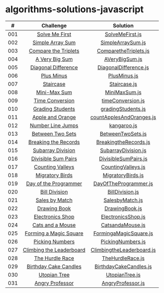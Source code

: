# algorithms-solutions-javascript
|  #  |                                                      Challenge                                                                         |                                     Solution                                           |
| :-: | :------------------------------------------------------------------------------------------------------------------------------------: | :------------------------------------------------------------------------------------: |
| 001  |    [Solve Me First](https://www.hackerrank.com/challenges/solve-me-first/problem?isFullScreen=true)                                    |       [SolveMeFirst.js](./algorithms-solutions/SolveMeFirst.js)                        |
| 002  |    [Simple Array Sum](https://www.hackerrank.com/challenges/simple-array-sum/problem?isFullScreen=true)                                |       [SimpleArraySum.js](./algorithms-solutions/SimpleArraySum.js)                    |
| 003  |    [Compare the Triplets](https://www.hackerrank.com/challenges/compare-the-triplets/problem?isFullScreen=true)                        |       [ComparetheTriplets.js](./algorithms-solutions/ComparetheTriplets.js)            |
| 004  |    [A Very Big Sum](https://www.hackerrank.com/challenges/a-very-big-sum/problem?isFullScreen=true)                                    |       [AVeryBigSum.js](./algorithms-solutions/AVeryBigSum.js)                          |
| 005  |    [Diagonal Difference](https://www.hackerrank.com/challenges/diagonal-difference/problem?isFullScreen=true)                          |       [DiagonalDifference.js](./algorithms-solutions/DiagonalDifference.js)            |
| 006  |    [Plus Minus](https://www.hackerrank.com/challenges/plus-minus/problem?isFullScreen=true)                                            |       [PlusMinus.js](./algorithms-solutions/PlusMinus.js)                              |
| 007  |    [Staircase](https://www.hackerrank.com/challenges/staircase/problem?isFullScreen=true)                                              |       [Staircase.js](./algorithms-solutions/Staircase.js)                              |
| 008  |    [Mini-Max Sum](https://www.hackerrank.com/challenges/mini-max-sum/problem?isFullScreen=true)                                        |       [MiniMaxSum.js](./algorithms-solutions/MiniMaxSum.js)                            |
| 009  |    [Time Conversion](https://www.hackerrank.com/challenges/time-conversion/problem?isFullScreen=true)                                  |       [timeConversion.js](./algorithms-solutions/timeConversion.js)                    |
| 010  |    [Grading Students](https://www.hackerrank.com/challenges/grading/problem?isFullScreen=true)                                         |       [gradingStudents.js](./algorithms-solutions/gradingStudents.js)                  |
| 011  |    [Apple and Orange](https://www.hackerrank.com/challenges/apple-and-orange/problem?isFullScreen=true)                                |       [countApplesAndOranges.js](./algorithms-solutions/countApplesAndOranges.js)      |
| 012  |    [Number Line Jumps](https://www.hackerrank.com/challenges/kangaroo/problem?isFullScreen=true)                                       |       [kangaroo.js](./algorithms-solutions/kangaroo.js)                                |
| 013  |    [Between Two Sets](https://www.hackerrank.com/challenges/between-two-sets/problem?isFullScreen=true)                                |       [BetweenTwoSets.js](./algorithms-solutions/BetweenTwoSets.js)                    |
| 014  |    [Breaking the Records](https://www.hackerrank.com/challenges/breaking-best-and-worst-records/problem?isFullScreen=true)             |       [BreakingtheRecords.js](./algorithms-solutions/BreakingtheRecords.js)            |
| 015  |    [Subarray Division](https://www.hackerrank.com/challenges/the-birthday-bar/problem?isFullScreen=true)                               |       [SubarrayDivision.js](./algorithms-solutions/SubarrayDivision.js)                |
| 016  |    [Divisible Sum Pairs](https://www.hackerrank.com/challenges/divisible-sum-pairs/problem?isFullScreen=true)                          |       [DivisibleSumPairs.js](./algorithms-solutions/DivisibleSumPairs.js)              |
| 017  |    [Counting Valleys](https://www.hackerrank.com/challenges/counting-valleys/problem?isFullScreen=true)                                |       [CountingValleys.js](./algorithms-solutions/CountingValleys.js)                  |
| 018  |    [Migratory Birds](https://www.hackerrank.com/challenges/migratory-birds/problem?isFullScreen=true)                                  |       [MigratoryBirds.js](./algorithms-solutions/MigratoryBirds.js)                    |
| 019  |    [Day of the Programmer](https://www.hackerrank.com/challenges/day-of-the-programmer/problem?isFullScreen=true)                      |       [DayOfTheProgrammer.js](./algorithms-solutions/DayOfTheProgrammer.js)            |
| 020  |    [Bill Division](https://www.hackerrank.com/challenges/bon-appetit/problem?isFullScreen=true)                                        |       [BillDivision.js](./algorithms-solutions/BillDivision.js)                        |
| 021  |    [Sales by Match](https://www.hackerrank.com/challenges/sock-merchant/problem?isFullScreen=true)                                     |       [SalesbyMatch.js](./algorithms-solutions/SalesbyMatch.js)                        |
| 022  |    [Drawing Book](https://www.hackerrank.com/challenges/drawing-book/problem?isFullScreen=true)                                        |       [DrawingBook.js](./algorithms-solutions/DrawingBook.js)                          |
| 023  |    [Electronics Shop](https://www.hackerrank.com/challenges/electronics-shop/problem?isFullScreen=true)                                |       [ElectronicsShop.js](./algorithms-solutions/ElectronicsShop.js)                  |
| 024  |    [Cats and a Mouse](https://www.hackerrank.com/challenges/cats-and-a-mouse/problem?isFullScreen=true)                                |       [CatsandaMouse.js](./algorithms-solutions/CatsandaMouse.js)                      |
| 025  |    [Forming a Magic Square](https://www.hackerrank.com/challenges/magic-square-forming/problem?isFullScreen=true)                      |       [FormingaMagicSquare.js](./algorithms-solutions/FormingaMagicSquare.js)          |
| 026  |    [Picking Numbers](https://www.hackerrank.com/challenges/picking-numbers/problem?isFullScreen=true)                                  |       [PickingNumbers.js](./algorithms-solutions/PickingNumbers.js)                    |
| 027  |    [Climbing the Leaderboard](https://www.hackerrank.com/challenges/climbing-the-leaderboard/problem?isFullScreen=true)                |       [ClimbingtheLeaderboard.js](./algorithms-solutions/ClimbingtheLeaderboard.js)    |
| 028  |    [The Hurdle Race](https://www.hackerrank.com/challenges/the-hurdle-race/problem?isFullScreen=true)                                  |       [TheHurdleRace.js](./algorithms-solutions/TheHurdleRace.js)                      |
| 029  |    [Birthday Cake Candles](https://www.hackerrank.com/challenges/birthday-cake-candles/problem?isFullScreen=true)                      |       [BirthdayCakeCandles.js](./algorithms-solutions/BirthdayCakeCandles.js)          |
| 030  |    [Utopian Tree](https://www.hackerrank.com/challenges/utopian-tree/problem?isFullScreen=true)                                        |       [UtopianTree.js](./algorithms-solutions/UtopianTree.js)                          |
| 031  |    [Angry Professor](https://www.hackerrank.com/challenges/angry-professor/problem?isFullScreen=true&h_r=next-challenge&h_v=zen)       |       [AngryProfessor.js](./algorithms-solutions/AngryProfessor.js)                    |


